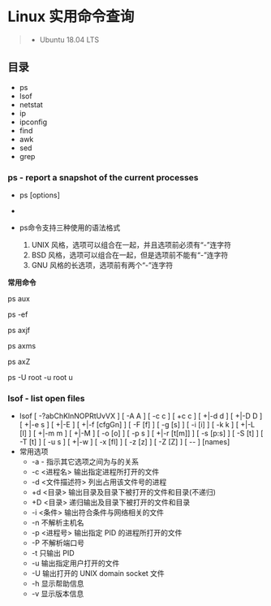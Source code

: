 # Linux 实用命令查询

> * Ubuntu 18.04 LTS

## 目录

* ps
* lsof
* netstat
* ip
* ipconfig
* find
* awk
* sed
* grep


### ps - report a snapshot of the current processes

* ps [options]
*

* ps命令支持三种使用的语法格式
  1. UNIX 风格，选项可以组合在一起，并且选项前必须有“-”连字符
  2. BSD 风格，选项可以组合在一起，但是选项前不能有“-”连字符
  3. GNU 风格的长选项，选项前有两个“-”连字符

**常用命令**

ps aux

ps -ef

ps axjf

ps axms

ps axZ

ps -U root -u root u


### lsof - list open files

* lsof   [ -?abChKlnNOPRtUvVX ] [ -A A ] [ -c c ] [ +c c ] [ +|-d d ] [ +|-D D ] [ +|-e s ] [ +|-E ] [ +|-f [cfgGn] ] [ -F [f] ] [ -g [s] ] [ -i [i] ] [ -k k ] [ +|-L [l] ] [ +|-m m ] [ +|-M ] [ -o [o] ] [ -p s ] [ +|-r [t[m<fmt>]] ] [ -s [p:s]  ]  [  -S  [t] ] [ -T [t] ] [ -u s ] [ +|-w ] [ -x [fl] ] [ -z [z] ] [ -Z [Z] ] [ -- ] [names]
* 常用选项
  * -a - 指示其它选项之间为与的关系
  * -c <进程名> 输出指定进程所打开的文件
  * -d <文件描述符> 列出占用该文件号的进程
  * +d <目录>  输出目录及目录下被打开的文件和目录(不递归)
  * +D <目录>  递归输出及目录下被打开的文件和目录
  * -i <条件>  输出符合条件与网络相关的文件
  * -n 不解析主机名
  * -p <进程号> 输出指定 PID 的进程所打开的文件
  * -P 不解析端口号
  * -t 只输出 PID
  * -u 输出指定用户打开的文件
  * -U 输出打开的 UNIX domain socket 文件
  * -h 显示帮助信息
  * -v 显示版本信息






